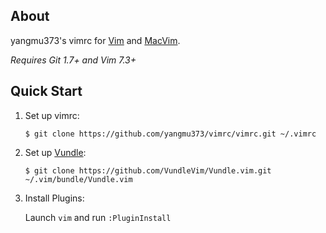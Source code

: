 ## About

yangmu373's vimrc for [Vim](http://www.vim.org) and [MacVim](https://github.com/macvim-dev/macvim).

*Requires Git 1.7+ and Vim 7.3+*

## Quick Start

1. Set up vimrc:

   `$ git clone https://github.com/yangmu373/vimrc/vimrc.git ~/.vimrc`

2. Set up [Vundle](https://github.com/VundleVim/Vundle.vim):

   `$ git clone https://github.com/VundleVim/Vundle.vim.git ~/.vim/bundle/Vundle.vim`

3. Install Plugins:

   Launch `vim` and run `:PluginInstall`
